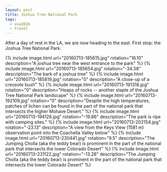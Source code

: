 ```yaml
---
layout: post
title: Joshua Tree National Park
tags:
  - usa2016
  - travel
---
```


After a day of rest in the LA, we are now heading to the east. First stop: the
Joshua Tree National Park.

 {% include image.html url="20160713-185615.jpg" rotation="16.10" description="A joshua tree near the west entrance to the park" %}
 {% include image.html url="20160713-185654.jpg" rotation="-34.58" description="The bark of a joshua tree" %}
 {% include image.html url="20160713-185819.jpg" rotation="0" description="A close-up of a creosote bush" %}
 {% include image.html url="20160713-191318.jpg" rotation="0" description="Heaps of rocks -- another staple of the Joshua Tree National Park landscape" %}
 {% include image.html url="20160713-192109.jpg" rotation="0" description="Despite the high temperatures, patches of lichen can be found in the part of the national park that intersects the higher Mohave Desert." %}
 {% include image.html url="20160713-194126.jpg" rotation="-19.86" description="The park is ripe with camping sites." %}
 {% include image.html url="20160713-202154.jpg" rotation="-23.13" description="A view from the Keys View (1581 m) observation point into the Coachella Valley below" %}
 {% include image.html url="20160713-230441.jpg" rotation="9.5" description="The Jumping Cholla (aka the teddy bear) is prominent in the part of the national park that intersects the lower Colorado Desert" %}
 {% include image.html url="20160713-231122.jpg" rotation="-13.28" description="The Jumping Cholla (aka the teddy bear) is prominent in the part of the national park that intersects the lower Colorado Desert" %}
